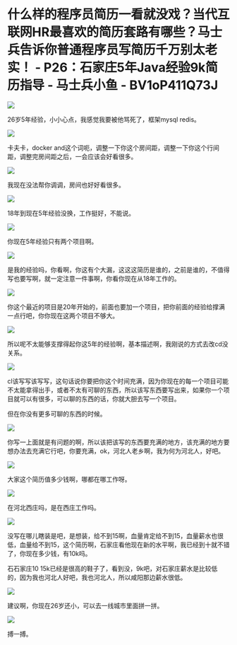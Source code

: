 # 什么样的程序员简历一看就没戏？当代互联网HR最喜欢的简历套路有哪些？马士兵告诉你普通程序员写简历千万别太老实！ - P26：石家庄5年Java经验9k简历指导 - 马士兵小鱼 - BV1oP411Q73J

![](img/9ba7e3c479cad87493b497737259e3f2_0.png)

26岁5年经验，小小心点，我感觉我要被他骂死了，框架mysql redis。

![](img/9ba7e3c479cad87493b497737259e3f2_2.png)

卡夫卡，docker and这个词呃，调整一下你这个房间距，调整一下你这个行间距，调整完房间距之后，一会应该会好看很多。



![](img/9ba7e3c479cad87493b497737259e3f2_4.png)

我现在没法帮你调调，房间也好好看很多。

![](img/9ba7e3c479cad87493b497737259e3f2_6.png)

18年到现在5年经验没换，工作挺好，不能说。

![](img/9ba7e3c479cad87493b497737259e3f2_8.png)

你现在5年经验只有两个项目啊。

![](img/9ba7e3c479cad87493b497737259e3f2_10.png)

是我的经验吗，你看啊，你这有个大漏，这这这简历是谁的，之前是谁的，不值得写也要写啊，就一定注意一件事啊，你看你现在从18年工作的。



![](img/9ba7e3c479cad87493b497737259e3f2_12.png)

你这个最近的项目是20年开始的，前面也要加一个项目，把你前面的经验给撑满一点行吧，你你现在这两个项目不够大。



![](img/9ba7e3c479cad87493b497737259e3f2_14.png)

所以呢不太能够支撑得起你这5年的经验啊，基本描述啊，我刚说的方式去改cd没关系。

![](img/9ba7e3c479cad87493b497737259e3f2_16.png)

cl该写写该写写，这句话说你要把你这个时间充满，因为你现在的每一个项目可能不太能拿得出手，或者不太有可聊的东西，所以该写东西要写出来，如果你一个项目就可以有很多，可以聊的东西的话，你就大胆去写一个项目。

但在你没有更多可聊的东西的时候。

![](img/9ba7e3c479cad87493b497737259e3f2_18.png)

你写一上面就是有问题的啊，所以该把该写的东西要充满的地方，该充满的地方要想办法去充满它行吧，你要充满，ok，河北人老乡啊，我为何为河北人，好吧。



![](img/9ba7e3c479cad87493b497737259e3f2_20.png)

大家这个简历值多少钱啊，哪都在哪工作呀。

![](img/9ba7e3c479cad87493b497737259e3f2_22.png)

在河北西庄吗，是在西庄工作吗。

![](img/9ba7e3c479cad87493b497737259e3f2_24.png)

没写在哪儿瞎装是吧，是想装，给不到15啊，血量肯定给不到15，血量薪水也很低，血量给不到15，这个简历啊，石家庄看他现在新的水平啊，我已经到十就不错了，你现在多少钱，有10k吗。

石石家庄10 15k已经是很高的鞋子了，看到没，9k吧，对石家庄薪水是比较低的，因为我也河北人好吧，我也河北人，所以咸阳那边薪水很低。



![](img/9ba7e3c479cad87493b497737259e3f2_26.png)

建议啊，你现在26岁还小，可以去一线城市里面拼一拼。

![](img/9ba7e3c479cad87493b497737259e3f2_28.png)

搏一搏。